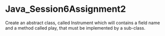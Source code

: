 # Java_Session6Assignment2
Create an abstract class, called Instrument which will contains a field name and a method called play, that must be implemented by a sub-class.

